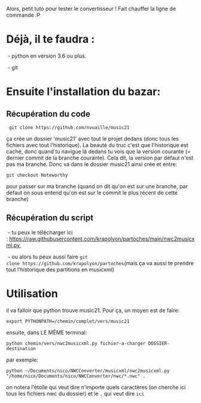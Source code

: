 Alors, petit tuto pour tester le convertisseur ! Fait chauffer la ligne de commande :P

# Déjà, il te faudra :

 - python en version 3.6 ou plus.

 - git

# Ensuite l'installation du bazar:

## Récupération du code

` git clone https://github.com/nvuaille/music21`

ça crée un dossier 'music21' avec tout le projet dedans (donc tous les fichiers avec tout l'historique). La beauté du truc c'est que l'historique est caché, donc quand tu navigue là dedans tu vois que la version courante (= dernier commit de la branche courante). Cela dit, la version par défaut n'est pas ma branche. Donc va dans le dossier music21 ainsi crée et entre:

`git checkout Noteworthy`

pour passer sur ma branche (quand on dit qu'on est sur une branche, par défaut on sous entend qu'on est sur le commit le plus récent de cette branche)

## Récupération du script

 - tu peux le télécharger ici : https://raw.githubusercontent.com/krapolyon/partoches/main/nwc2musicxml.py 

 - ou alors tu peux aussi faire `git clone https://github.com/krapolyon/partoches`(mais ça va aussi te prendre tout l'historique des partitions en musicxml)

# Utilisation

il va falloir que python trouve music21. Pour ça, un moyen est de faire:

`export PYTHONPATH=/chemin/complet/vers/music21`

ensuite, dans LE MÊME terminal:

`python chemin/vers/nwc2musicxml.py fichier-a-charger DOSSIER-destination`

par exemple:

`python ~/Documents/nico/NWCConverter/musicxml/nwc2musicxml.py "/home/nico/Documents/nico/NWCConverter/nwc/*.nwc" .`

on notera l'étoile qui veut dire n'importe quels caractères (on cherche ici tous les fichiers nwc du dossier) et le `.` qui veut dire `ici`


